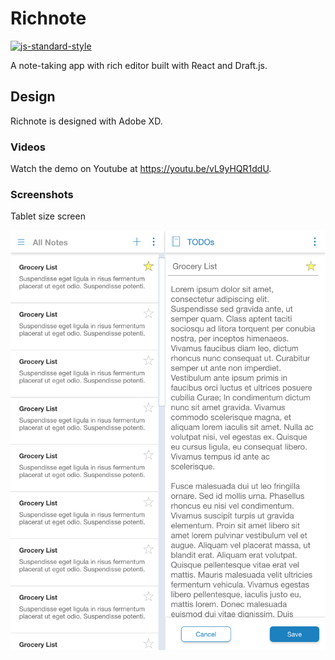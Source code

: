 # Richnote

[![js-standard-style](https://img.shields.io/badge/code%20style-standard-brightgreen.svg)](https://github.com/standard/standard)

A note-taking app with rich editor built with React and Draft.js.

## Design

Richnote is designed with Adobe XD.

### Videos

Watch the demo on Youtube at <https://youtu.be/vL9yHQR1ddU>.

### Screenshots

Tablet size screen

![iPad](doc/prototype/iPad-2x.png)

